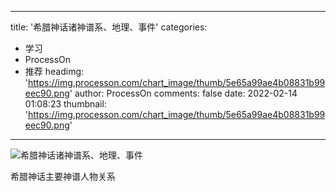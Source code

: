 
---
title: '希腊神话诸神谱系、地理、事件'
categories: 
 - 学习
 - ProcessOn
 - 推荐
headimg: 'https://img.processon.com/chart_image/thumb/5e65a99ae4b08831b99eec90.png'
author: ProcessOn
comments: false
date: 2022-02-14 01:08:23
thumbnail: 'https://img.processon.com/chart_image/thumb/5e65a99ae4b08831b99eec90.png'
---

<div>   
<img class="thumb" alt="希腊神话诸神谱系、地理、事件" src="https://img.processon.com/chart_image/thumb/5e65a99ae4b08831b99eec90.png" referrerpolicy="no-referrer">
<p>希腊神话主要神谱人物关系</p>  
</div>
            